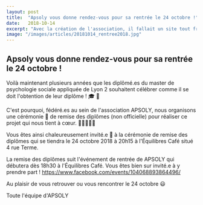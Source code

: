 ```yaml
---
layout: post
title:  "Apsoly vous donne rendez-vous pour sa rentrée le 24 octobre !"
date:   2018-10-14
excerpt: "Avec la création de l'association, il fallait un site tout frais tout neuf ! C'est chose faite, on espère..."
image: "/images/articles/20181014_rentree2018.jpg"
---
```


## Apsoly vous donne rendez-vous pour sa rentrée le 24 octobre !

Voilà maintenant plusieurs années que les diplômé.es du master de psychologie sociale appliquée de Lyon 2 souhaitent célébrer comme il se doit l'obtention de leur diplôme ! 🎓 🍾

C'est pourquoi, fédéré.es au sein de l'association APSOLY, nous organisons une cérémonie 🎉 de remise des diplômes (non officielle) pour réaliser ce projet qui nous tient à cœur. 💙💚💛💜💝

Vous êtes ainsi chaleureusement invité.e 🤗 à la cérémonie de remise des diplômes qui se tiendra le 24 octobre 2018 à 20h15 à l'Équilibres Café situé 4 rue Terme.

La remise des diplômes suit l'événement de rentrée de APSOLY qui débutera dès 18h30 à l'Équilibres Café. Vous êtes bien sur invité.e à y prendre part !
<https://www.facebook.com/events/104068893864496/>

Au plaisir de vous retrouver ou vous rencontrer le 24 octobre 😃

Toute l'équipe d'APSOLY